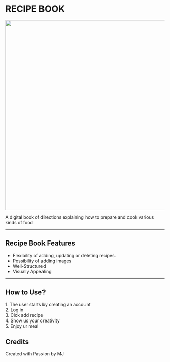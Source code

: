 <h1> RECIPE BOOK </h1>

<img src="assets/food.png"  width="600" />

<p>
A digital book of directions explaining how to prepare and cook various kinds of food
</p>

---

<h2>Recipe Book Features </h2>

<ul>
  <li>Flexibility of adding, updating or deleting recipes.</li>
  <li>Possibility of adding images</li>
  <li>Well-Structured</li>
  <li>Visually Appealing</li>

</ul>

---

<h2> How to Use? </h2>

<p>
1. The user starts by creating an account <br> 
2. Log in <br>
3. Cick add recipe <br>
4. Show us your creativity <br>
5. Enjoy ur meal <br>
</p>


<h2> Credits </h2>

<p>Created with Passion by MJ</p>
